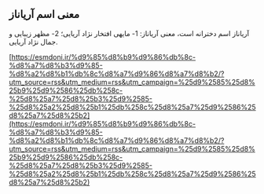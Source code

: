 ## معنی اسم آریاناز


آریاناز اسم دخترانه است، معنی آریاناز: 1- مایهی افتخار نژاد آریایی؛ 2- مظهر زیبایی و جمال نژاد آریایی.

[https://esmdoni.ir/%d9%85%d8%b9%d9%86%db%8c-%d8%a7%d8%b3%d9%85-%d8%a2%d8%b1%db%8c%d8%a7%d9%86%d8%a7%d8%b2/?utm_source=rss&utm_medium=rss&utm_campaign=%25d9%2585%25d8%25b9%25d9%2586%25db%258c-%25d8%25a7%25d8%25b3%25d9%2585-%25d8%25a2%25d8%25b1%25db%258c%25d8%25a7%25d9%2586%25d8%25a7%25d8%25b2](https://esmdoni.ir/%d9%85%d8%b9%d9%86%db%8c-%d8%a7%d8%b3%d9%85-%d8%a2%d8%b1%db%8c%d8%a7%d9%86%d8%a7%d8%b2/?utm_source=rss&utm_medium=rss&utm_campaign=%25d9%2585%25d8%25b9%25d9%2586%25db%258c-%25d8%25a7%25d8%25b3%25d9%2585-%25d8%25a2%25d8%25b1%25db%258c%25d8%25a7%25d9%2586%25d8%25a7%25d8%25b2) 